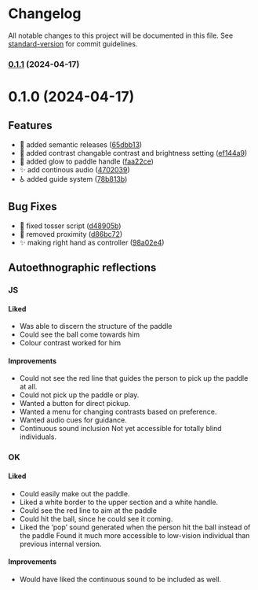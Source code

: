 # Changelog

All notable changes to this project will be documented in this file. See [standard-version](https://github.com/conventional-changelog/standard-version) for commit guidelines.

### [0.1.1](https://github.com/xability/a11y_vr_exergame/compare/v1.1.0...v0.1.1) (2024-04-17)

# 0.1.0 (2024-04-17)


## Features

* :art: added semantic releases ([65dbb13](https://github.com/xability/a11y_vr_exergame/commit/65dbb13db64c9c4a450a787379efb75e04f8c9c2))
* :lipstick: added contrast changable contrast and brightness setting ([ef144a9](https://github.com/xability/a11y_vr_exergame/commit/ef144a94107f1bc1262f7bb87e623ba440e5285c))
* :lipstick: added glow to paddle handle ([faa22ce](https://github.com/xability/a11y_vr_exergame/commit/faa22ce13ea218c0cfb4268eb13daab390504ea4))
* :sparkles: add continous audio ([4702039](https://github.com/xability/a11y_vr_exergame/commit/4702039bd8be0adccf389f14e24f81e3f3de3a96))
* :wheelchair: added guide system ([78b813b](https://github.com/xability/a11y_vr_exergame/commit/78b813b0caf75e054bb0540f90e48b938d250bad))


## Bug Fixes

* :bug: fixed tosser script ([d48905b](https://github.com/xability/a11y_vr_exergame/commit/d48905b07aece55114bf13f011c4fc0284effcec))
* :bug: removed proximity ([d86bc72](https://github.com/xability/a11y_vr_exergame/commit/d86bc728d0b8cdaa0d95f443ce7946d19e60ab29))
* :sparkles: making right hand as controller ([98a02e4](https://github.com/xability/a11y_vr_exergame/commit/98a02e4618d0d719dba36fee17248a9481e04967))

## Autoethnographic reflections

### JS

#### Liked
* Was able to discern the structure of the paddle
* Could see the ball come towards him
* Colour contrast worked for him

#### Improvements
* Could not see the red line that guides the person to pick up the paddle at all.
* Could not pick up the paddle or play.
* Wanted a button for direct pickup.
* Wanted a menu for changing contrasts based on preference.
* Wanted audio cues for guidance.
* Continuous sound inclusion
Not yet accessible for totally blind individuals.

### OK

#### Liked
* Could easily make out the paddle.
* Liked a white border to the upper section and a white handle.
* Could see the red line to aim at the paddle
* Could hit the ball, since he could see it coming.
* Liked the ‘pop’ sound generated when the person hit the ball instead of the paddle
Found it much more accessible to low-vision individual than previous internal version.

#### Improvements
* Would have liked the continuous sound to be included as well.





